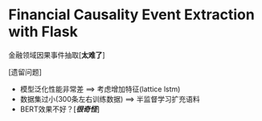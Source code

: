# Financial Causality Event Extraction with Flask

金融领域因果事件抽取[**太难了**]

[遗留问题] 

- 模型泛化性能非常差 ==> 考虑增加特征(lattice lstm)
- 数据集过小(300条左右训练数据) ==> 半监督学习扩充语料
- BERT效果不好？[***很奇怪***]